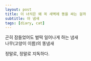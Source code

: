 ```yaml
---
layout: post
title: 이 녀석은 왜 꼭 새벽에 똥을 싸는 걸까
subtitle: 아 냄새
tags: [diary, cat]
---
```

곤히 잠들었어도 벌떡 일어나게 하는 냄새<br>
나무(고양이 이름)의 똥냄새

정말로, 정말로 지독하다.

<!-- <video width="300" controls autoplay>
  <source src="../assets/mp4/Sequence 02_1.mp4" type="video/mp4">
</video> -->